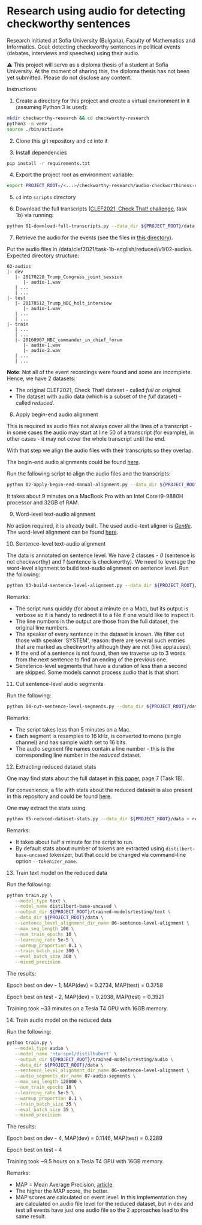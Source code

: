 Research using audio for detecting checkworthy sentences
========================================================

Research initiated at Sofia University (Bulgaria), Faculty of Mathematics and Informatics.
Goal: detecting checkworthy sentences in political events (debates, interviews and speeches)
using their audio.

:warning: This project will serve as a diploma thesis of a student at Sofia University.
At the moment of sharing this, the diploma thesis has not been yet submitted.
Please do not disclose any content.

Instructions:

1. Create a directory for this project and create a virtual environment in it (assuming Python 3 is used):

```sh
mkdir checkworthy-research && cd checkworthy-research
python3 -m venv .
source ./bin/activate
```

2. Clone this git repository and `cd` into it

3. Install dependencies

```sh
pip install -r requirements.txt
```

4. Export the project root as environment variable:

```sh
export PROJECT_ROOT=/<...>/checkworthy-research/audio-checkworthiness-detection
```

5. `cd` into `scripts` directory

6. Download the full transcripts ([CLEF2021, Check That! challenge](https://gitlab.com/checkthat_lab/clef2021-checkthat-lab/-/tree/ec6370e19f67f63772aff963cd1ee48284d7a599/task1), task 1b) via running:

```sh
python 01-download-full-transcripts.py --data_dir ${PROJECT_ROOT}/data
```

7. Retrieve the audio for the events (see the files in [this directory](/data/clef2021/task-1b-english/reduced/v1/01-event-links/)).

Put the audio files in <project-root>/data/clef2021/task-1b-english/reduced/v1/02-audios.
Expected directory structure:

```
02-audios
|- dev
   |- 20170228_Trump_Congress_joint_session
      |- audio-1.wav
   | ...
   | ...
|- test
   |- 20170512_Trump_NBC_holt_interview
      |- audio-1.wav
   | ...
   | ...
|- train
   | ...
   | ...
   |- 20160907_NBC_commander_in_chief_forum
      |- audio-1.wav
      |- audio-2.wav
   | ...
   | ...
```

**Note**: Not all of the event recordings were found and some are incomplete. Hence, we have 2 datasets:
- The original CLEF2021, Check That! dataset - called _full_ or _original_.
- The dataset with audio data (which is a subset of the _full_ dataset) - called _reduced_.

8. Apply begin-end audio alignment

This is required as audio files not always cover all the lines of a transcript -
in some cases the audio may start at line 50 of a transcript (for example),
in other cases - it may not cover the whole transcript until the end.

With that step we align the audio files with their transcripts so they overlap.

The begin-end audio alignments could be found [here](/data/clef2021/task-1b-english/reduced/v1/03-begin-end-alignment/).

Run the following script to align the audio files and the transcripts:

```sh
python 02-apply-begin-end-manual-alignment.py --data_dir ${PROJECT_ROOT}/data
```

It takes about 9 minutes on a MacBook Pro with an Intel Core i9-9880H processor and 32GB of RAM.

9. Word-level text-audio alignment

No action required, it is already built.
The used audio-text aligner is [_Gentle_](https://github.com/lowerquality/gentle).
The word-level alignment can be found [here](/data/clef2021/task-1b-english/reduced/v1/05-word-level-alignment/).

10. Sentence-level text-audio alignment

The data is annotated on sentence level.
We have 2 classes - _0_ (sentence is not checkworthy) and _1_ (sentence is checkworthy).
We need to leverage the word-level alignment to build text-audio alignment on sentence level.
Run the following:

```sh
python 03-build-sentence-level-alignment.py --data_dir ${PROJECT_ROOT}/data > output-building-sentence-level-alignment.txt
```

Remarks:
- The script runs quickly (for about a minute on a Mac), but its output is verbose so it is handy to redirect it to a file if one would like to inspect it.
- The line numbers in the output are those from the full dataset, the original line numbers.
- The speaker of every sentence in the dataset is known. We filter out those with speaker 'SYSTEM', reason: there are several such entries that are marked as checkworthy although they are not (like applauses).
- If the end of a sentence is not found, then we traverse up to 3 words from the next sentence to find an ending of the previous one.
- Senetence-level segments that have a duration of less than a second are skipped. Some models cannot process audio that is that short.

11. Cut sentence-level audio segments

Run the following:

```sh
python 04-cut-sentence-level-segments.py --data_dir ${PROJECT_ROOT}/data
```

Remarks:
- The script takes less than 5 minutes on a Mac.
- Each segment is resamples to 16 kHz, is converted to mono (single channel) and has sample width set to 16 bits.
- The audio segment file names contain a line number - this is the corresponding line number in the _reduced_ dataset.

12. Extracting reduced dataset stats

One may find stats about the full dataset in [this paper](https://arxiv.org/pdf/2109.12987.pdf), page 7 (Task 1B).

For convenience, a file with stats about the reduced dataset is also present in this repository and could be found [here](/reduced-dataset-stats.txt).

One may extract the stats using:

```sh
python 05-reduced-dataset-stats.py --data_dir ${PROJECT_ROOT}/data > reduced-dataset-stats.txt
```

Remarks:
- It takes about half a minute for the script to run.
- By default stats about number of tokens are extracted using `distilbert-base-uncased` tokenizer,
but that could be changed via command-line option `--tokenizer_name`.

13. Train text model on the reduced data

Run the following:

```sh
python train.py \
   --model_type text \
   --model_name distilbert-base-uncased \
   --output_dir ${PROJECT_ROOT}/trained-models/testing/text \
   --data_dir ${PROJECT_ROOT}/data \
   --sentence_level_alignment_dir_name 06-sentence-level-alignment \
   --max_seq_length 100 \
   --num_train_epochs 10 \
   --learning_rate 5e-5 \
   --warmup_proportion 0.1 \
   --train_batch_size 300 \
   --eval_batch_size 300 \
   --mixed_precision
```

The results:

Epoch best on dev - 1,
MAP(dev) = 0.2734,
MAP(test) = 0.3758

Epoch best on test - 2,
MAP(dev) = 0.2038,
MAP(test) = 0.3921

Training took ~33 minutes on a Tesla T4 GPU with 16GB memory.

14. Train audio model on the reduced data

Run the following:

```sh
python train.py \
   --model_type audio \
   --model_name 'ntu-spml/distilhubert' \
   --output_dir ${PROJECT_ROOT}/trained-models/testing/audio \
   --data_dir ${PROJECT_ROOT}/data \
   --sentence_level_alignment_dir_name 06-sentence-level-alignment \
   --audio_segments_dir_name 07-audio-segments \
   --max_seq_length 128000 \
   --num_train_epochs 10 \
   --learning_rate 5e-5 \
   --warmup_proportion 0.1 \
   --train_batch_size 35 \
   --eval_batch_size 35 \
   --mixed_precision
```

The results:

Epoch best on dev - 4,
MAP(dev) = 0.1146,
MAP(test) = 0.2289

Epoch best on test - 4

Training took ~9.5 hours on a Tesla T4 GPU with 16GB memory.

Remarks:
- MAP = Mean Average Precision, [article](https://towardsdatascience.com/breaking-down-mean-average-precision-map-ae462f623a52).
- The higher the MAP score, the better.
- MAP scores are calculated on event level. In this implementation they are calculated on audio file level for the reduced dataset, but in dev and test all events have just one audio file so the 2 approaches lead to the same result.
